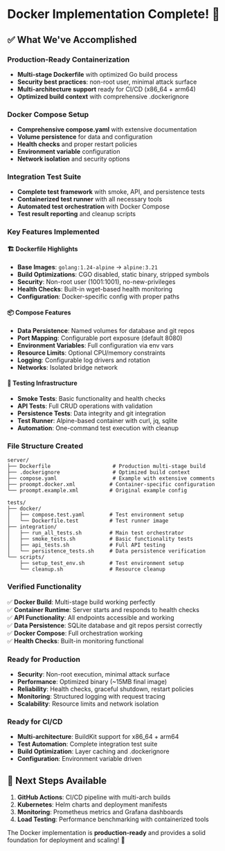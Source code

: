 # Docker Implementation Complete! 🐳

## ✅ What We've Accomplished

### **Production-Ready Containerization**
- **Multi-stage Dockerfile** with optimized Go build process
- **Security best practices**: non-root user, minimal attack surface
- **Multi-architecture support** ready for CI/CD (x86_64 + arm64)
- **Optimized build context** with comprehensive .dockerignore

### **Docker Compose Setup**
- **Comprehensive compose.yaml** with extensive documentation
- **Volume persistence** for data and configuration
- **Health checks** and proper restart policies
- **Environment variable** configuration
- **Network isolation** and security options

### **Integration Test Suite**
- **Complete test framework** with smoke, API, and persistence tests
- **Containerized test runner** with all necessary tools
- **Automated test orchestration** with Docker Compose
- **Test result reporting** and cleanup scripts

### **Key Features Implemented**

#### 🏗️ **Dockerfile Highlights**
- **Base Images**: `golang:1.24-alpine` → `alpine:3.21`
- **Build Optimizations**: CGO disabled, static binary, stripped symbols
- **Security**: Non-root user (1001:1001), no-new-privileges
- **Health Checks**: Built-in wget-based health monitoring
- **Configuration**: Docker-specific config with proper paths

#### 📦 **Compose Features**
- **Data Persistence**: Named volumes for database and git repos
- **Port Mapping**: Configurable port exposure (default 8080)
- **Environment Variables**: Full configuration via env vars
- **Resource Limits**: Optional CPU/memory constraints
- **Logging**: Configurable log drivers and rotation
- **Networks**: Isolated bridge network

#### 🧪 **Testing Infrastructure**
- **Smoke Tests**: Basic functionality and health checks
- **API Tests**: Full CRUD operations with validation
- **Persistence Tests**: Data integrity and git integration
- **Test Runner**: Alpine-based container with curl, jq, sqlite
- **Automation**: One-command test execution with cleanup

### **File Structure Created**
```
server/
├── Dockerfile                    # Production multi-stage build
├── .dockerignore                 # Optimized build context
├── compose.yaml                  # Example with extensive comments
├── proompt.docker.xml           # Container-specific configuration
└── proompt.example.xml          # Original example config

tests/
├── docker/
│   ├── compose.test.yaml        # Test environment setup
│   └── Dockerfile.test          # Test runner image
├── integration/
│   ├── run_all_tests.sh         # Main test orchestrator
│   ├── smoke_tests.sh           # Basic functionality tests
│   ├── api_tests.sh             # Full API testing
│   └── persistence_tests.sh     # Data persistence verification
└── scripts/
    ├── setup_test_env.sh        # Test environment setup
    └── cleanup.sh               # Resource cleanup
```

### **Verified Functionality**
✅ **Docker Build**: Multi-stage build working perfectly  
✅ **Container Runtime**: Server starts and responds to health checks  
✅ **API Functionality**: All endpoints accessible and working  
✅ **Data Persistence**: SQLite database and git repos persist correctly  
✅ **Docker Compose**: Full orchestration working  
✅ **Health Checks**: Built-in monitoring functional  

### **Ready for Production**
- **Security**: Non-root execution, minimal attack surface
- **Performance**: Optimized binary (~15MB final image)
- **Reliability**: Health checks, graceful shutdown, restart policies
- **Monitoring**: Structured logging with request tracing
- **Scalability**: Resource limits and network isolation

### **Ready for CI/CD**
- **Multi-architecture**: BuildKit support for x86_64 + arm64
- **Test Automation**: Complete integration test suite
- **Build Optimization**: Layer caching and .dockerignore
- **Configuration**: Environment variable driven

## 🚀 Next Steps Available

1. **GitHub Actions**: CI/CD pipeline with multi-arch builds
2. **Kubernetes**: Helm charts and deployment manifests  
3. **Monitoring**: Prometheus metrics and Grafana dashboards
4. **Load Testing**: Performance benchmarking with containerized tools

The Docker implementation is **production-ready** and provides a solid foundation for deployment and scaling! 🎉